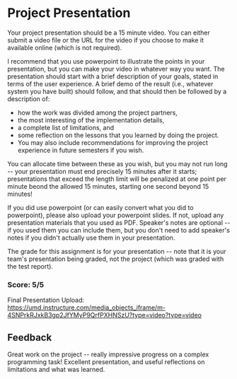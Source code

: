 # Project Presentation

Your project presentation should be a 15 minute video. You can either submit a video file or the URL for the video if you choose to make it available online (which is not required).

I recommend that you use powerpoint to illustrate the points in your presentation, but you can make your video in whatever way you want. The presentation should start with a brief description of your goals, stated in terms of the user experience. A brief demo of the result (i.e., whatever system you have built) should follow, and that should then be followed by a description of:

* how the work was divided among the project partners,
* the most interesting of the implementation details,
* a complete list of limitations, and
* some reflection on the lessons that you learned by doing the project.
* You may also include recommendations for improving the project experience in future semesters if you wish.

You can allocate time between these as you wish, but you may not run long -- your presentation must end precisely 15 minutes after it starts; presentations that exceed the length limit will be penalized at one point per minute beond the allowed 15 minutes, starting one second beyond 15 minutes!

If you did use powerpoint (or can easily convert what you did to powerpoint), please also upload your powerpoint slides.  If not, upload any presentation materials that you used as PDF.  Speaker's notes are optional -- if you used them you can include them, but you don't need to add speaker's notes if you didn't actually use them in your presentation. 

The grade for this assignment is for your presentation -- note that it is your team's presentation being graded, not the project (which was graded with the test report).

### Score: 5/5
Final Presentation Upload: https://umd.instructure.com/media_objects_iframe/m-4SNPrkRJxkB3gp2JfYMyP9QrfPXHNSzU?type=video?type=video

## Feedback
Great work on the project -- really impressive progress on a complex programming task! Excellent presentation, and useful reflections on limitations and what was learned.
